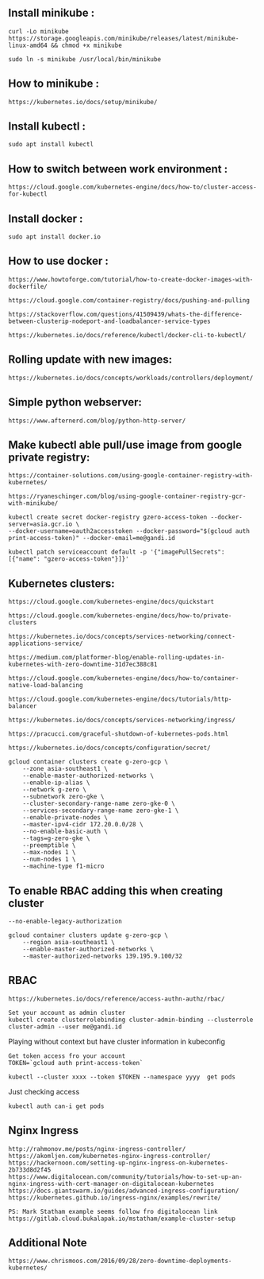 ## Install minikube :

```
curl -Lo minikube https://storage.googleapis.com/minikube/releases/latest/minikube-linux-amd64 && chmod +x minikube

sudo ln -s minikube /usr/local/bin/minikube
```

## How to minikube :

`https://kubernetes.io/docs/setup/minikube/`

## Install kubectl : 

```
sudo apt install kubectl
```

## How to switch between work environment :

`https://cloud.google.com/kubernetes-engine/docs/how-to/cluster-access-for-kubectl`


## Install docker :

```
sudo apt install docker.io
```


## How to use docker :

`https://www.howtoforge.com/tutorial/how-to-create-docker-images-with-dockerfile/`

`https://cloud.google.com/container-registry/docs/pushing-and-pulling`

`https://stackoverflow.com/questions/41509439/whats-the-difference-between-clusterip-nodeport-and-loadbalancer-service-types`

`https://kubernetes.io/docs/reference/kubectl/docker-cli-to-kubectl/`

## Rolling update with new images:

`https://kubernetes.io/docs/concepts/workloads/controllers/deployment/`


## Simple python webserver:

`https://www.afternerd.com/blog/python-http-server/`


## Make kubectl able pull/use image from google private registry:

`https://container-solutions.com/using-google-container-registry-with-kubernetes/`

`https://ryaneschinger.com/blog/using-google-container-registry-gcr-with-minikube/`

```
kubectl create secret docker-registry gzero-access-token --docker-server=asia.gcr.io \
--docker-username=oauth2accesstoken --docker-password="$(gcloud auth print-access-token)" --docker-email=me@gandi.id

kubectl patch serviceaccount default -p '{"imagePullSecrets": [{"name": "gzero-access-token"}]}'
```


## Kubernetes clusters:

`https://cloud.google.com/kubernetes-engine/docs/quickstart`

`https://cloud.google.com/kubernetes-engine/docs/how-to/private-clusters`

`https://kubernetes.io/docs/concepts/services-networking/connect-applications-service/`

`https://medium.com/platformer-blog/enable-rolling-updates-in-kubernetes-with-zero-downtime-31d7ec388c81`

`https://cloud.google.com/kubernetes-engine/docs/how-to/container-native-load-balancing`

`https://cloud.google.com/kubernetes-engine/docs/tutorials/http-balancer`

`https://kubernetes.io/docs/concepts/services-networking/ingress/`

`https://pracucci.com/graceful-shutdown-of-kubernetes-pods.html`

`https://kubernetes.io/docs/concepts/configuration/secret/`


```
gcloud container clusters create g-zero-gcp \
    --zone asia-southeast1 \
    --enable-master-authorized-networks \
    --enable-ip-alias \
    --network g-zero \
    --subnetwork zero-gke \
    --cluster-secondary-range-name zero-gke-0 \
    --services-secondary-range-name zero-gke-1 \
    --enable-private-nodes \
    --master-ipv4-cidr 172.20.0.0/28 \
    --no-enable-basic-auth \
    --tags=g-zero-gke \
    --preemptible \
    --max-nodes 1 \
    --num-nodes 1 \
    --machine-type f1-micro
```

## To enable RBAC adding this when creating cluster

```
--no-enable-legacy-authorization
```


```
gcloud container clusters update g-zero-gcp \
    --region asia-southeast1 \
    --enable-master-authorized-networks \
    --master-authorized-networks 139.195.9.100/32
```

## RBAC

`https://kubernetes.io/docs/reference/access-authn-authz/rbac/`

```
Set your account as admin cluster
kubectl create clusterrolebinding cluster-admin-binding --clusterrole cluster-admin --user me@gandi.id
```

Playing without context but have cluster information in kubeconfig
```
Get token access fro your account
TOKEN=`gcloud auth print-access-token`

kubectl --cluster xxxx --token $TOKEN --namespace yyyy  get pods

```

Just checking access
```
kubectl auth can-i get pods
```

## Nginx Ingress

```
http://rahmonov.me/posts/nginx-ingress-controller/
https://akomljen.com/kubernetes-nginx-ingress-controller/
https://hackernoon.com/setting-up-nginx-ingress-on-kubernetes-2b733d8d2f45
https://www.digitalocean.com/community/tutorials/how-to-set-up-an-nginx-ingress-with-cert-manager-on-digitalocean-kubernetes
https://docs.giantswarm.io/guides/advanced-ingress-configuration/
https://kubernetes.github.io/ingress-nginx/examples/rewrite/

PS: Mark Statham example seems follow fro digitalocean link
https://gitlab.cloud.bukalapak.io/mstatham/example-cluster-setup
```


## Additional Note

```
https://www.chrismoos.com/2016/09/28/zero-downtime-deployments-kubernetes/
```
